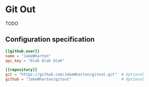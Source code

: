 Git Out
=======

TODO


Configuration specification
---------------------------

```toml
[[github.user]]
name = "JakeWharton"
api_key = "blah blah blah"

[[repository]]
git = "https://github.com/JakeWharton/gitout.git"  # Optional
github = "JakeWharton/gitout"                      # Optional
```
